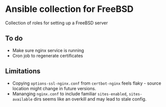 # Ansible collection for FreeBSD

Collection of roles for setting up a FreeBSD server

## To do
- Make sure nginx service is running
- Cron job to regenerate certificates

## Limitations
- Copying `options-ssl-nginx.conf` from `certbot-nginx` feels flaky - source location might change in future versions.
- Mananging `nginx.conf` to include familiar `sites-enabled`, `sites-available` dirs seems like an overkill and may lead to stale config.

